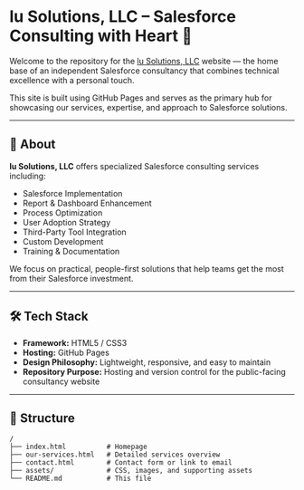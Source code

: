 # lu Solutions, LLC – Salesforce Consulting with Heart 💙

Welcome to the repository for the [lu Solutions, LLC](https://devoblazintrails.github.io) website — the home base of an independent Salesforce consultancy that combines technical excellence with a personal touch.

This site is built using GitHub Pages and serves as the primary hub for showcasing our services, expertise, and approach to Salesforce solutions.

---

## 🚀 About

**lu Solutions, LLC** offers specialized Salesforce consulting services including:

- Salesforce Implementation
- Report & Dashboard Enhancement
- Process Optimization
- User Adoption Strategy
- Third-Party Tool Integration
- Custom Development
- Training & Documentation

We focus on practical, people-first solutions that help teams get the most from their Salesforce investment.

---

## 🛠️ Tech Stack

- **Framework:** HTML5 / CSS3
- **Hosting:** GitHub Pages
- **Design Philosophy:** Lightweight, responsive, and easy to maintain
- **Repository Purpose:** Hosting and version control for the public-facing consultancy website

---

## 📁 Structure

```plaintext
/
├── index.html          # Homepage
├── our-services.html   # Detailed services overview
├── contact.html        # Contact form or link to email
├── assets/             # CSS, images, and supporting assets
└── README.md           # This file
